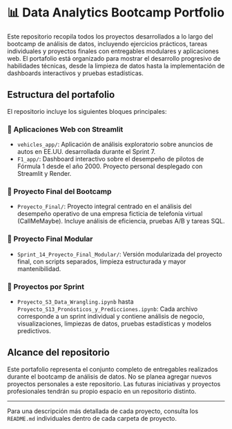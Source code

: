 # 📊 Data Analytics Bootcamp Portfolio

Este repositorio recopila todos los proyectos desarrollados a lo largo del bootcamp de análisis de datos, incluyendo ejercicios prácticos, tareas individuales y proyectos finales con entregables modulares y aplicaciones web. El portafolio está organizado para mostrar el desarrollo progresivo de habilidades técnicas, desde la limpieza de datos hasta la implementación de dashboards interactivos y pruebas estadísticas.

## Estructura del portafolio

El repositorio incluye los siguientes bloques principales:

### 🔹 Aplicaciones Web con Streamlit

- `vehicles_app/`: Aplicación de análisis exploratorio sobre anuncios de autos en EE.UU. desarrollada durante el Sprint 7.
- `F1_app/`: Dashboard interactivo sobre el desempeño de pilotos de Fórmula 1 desde el año 2000. Proyecto personal desplegado con Streamlit y Render.

### 🔹 Proyecto Final del Bootcamp

- `Proyecto_Final/`: Proyecto integral centrado en el análisis del desempeño operativo de una empresa ficticia de telefonía virtual (CallMeMaybe). Incluye análisis de eficiencia, pruebas A/B y tareas SQL.

### 🔹 Proyecto Final Modular

- `Sprint_14_Proyecto_Final_Modular/`: Versión modularizada del proyecto final, con scripts separados, limpieza estructurada y mayor mantenibilidad.

### 🔹 Proyectos por Sprint

- `Proyecto_S3_Data_Wrangling.ipynb` hasta `Proyecto_S13_Pronósticos_y_Predicciones.ipynb`: Cada archivo corresponde a un sprint individual y contiene análisis de negocio, visualizaciones, limpiezas de datos, pruebas estadísticas y modelos predictivos.

## Alcance del repositorio

Este portafolio representa el conjunto completo de entregables realizados durante el bootcamp de análisis de datos. No se planea agregar nuevos proyectos personales a este repositorio. Las futuras iniciativas y proyectos profesionales tendrán su propio espacio en un repositorio distinto.

---

Para una descripción más detallada de cada proyecto, consulta los `README.md` individuales dentro de cada carpeta de proyecto.
